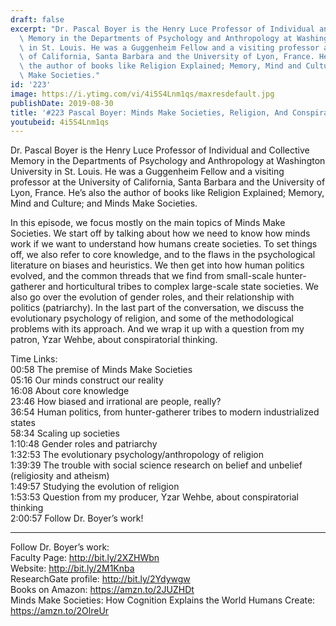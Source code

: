 ```yaml
---
draft: false
excerpt: "Dr. Pascal Boyer is the Henry Luce Professor of Individual and Collective\
  \ Memory in the Departments of Psychology and Anthropology at Washington University\
  \ in St. Louis. He was a Guggenheim Fellow and a visiting professor at the University\
  \ of California, Santa Barbara and the University of Lyon, France. He\u2019s also\
  \ the author of books like Religion Explained; Memory, Mind and Culture; and Minds\
  \ Make Societies."
id: '223'
image: https://i.ytimg.com/vi/4i5S4Lnm1qs/maxresdefault.jpg
publishDate: 2019-08-30
title: '#223 Pascal Boyer: Minds Make Societies, Religion, And Conspiracy Theories'
youtubeid: 4i5S4Lnm1qs
---
```

Dr. Pascal Boyer is the Henry Luce Professor of Individual and Collective Memory in the Departments of Psychology and Anthropology at Washington University in St. Louis. He was a Guggenheim Fellow and a visiting professor at the University of California, Santa Barbara and the University of Lyon, France. He’s also the author of books like Religion Explained; Memory, Mind and Culture; and Minds Make Societies.

In this episode, we focus mostly on the main topics of Minds Make Societies. We start off by talking about how we need to know how minds work if we want to understand how humans create societies. To set things off, we also refer to core knowledge, and to the flaws in the psychological literature on biases and heuristics. We then get into how human politics evolved, and the common threads that we find from small-scale hunter-gatherer and horticultural tribes to complex large-scale state societies. We also go over the evolution of gender roles, and their relationship with politics (patriarchy). In the last part of the conversation, we discuss the evolutionary psychology of religion, and some of the methodological problems with its approach. And we wrap it up with a question from my patron, Yzar Wehbe, about conspiratorial thinking.

Time Links:  
00:58  The premise of Minds Make Societies  
05:16  Our minds construct our reality  
16:08  About core knowledge                               
23:46  How biased and irrational are people, really?  
36:54  Human politics, from hunter-gatherer tribes to modern industrialized states  
58:34  Scaling up societies  
1:10:48  Gender roles and patriarchy  
1:32:53  The evolutionary psychology/anthropology of religion  
1:39:39  The trouble with social science research on belief and unbelief (religiosity and atheism)  
1:49:57  Studying the evolution of religion  
1:53:53  Question from my producer, Yzar Wehbe, about conspiratorial thinking  
2:00:57  Follow Dr. Boyer’s work!

---

Follow Dr. Boyer’s work:  
Faculty Page: http://bit.ly/2XZHWbn  
Website: http://bit.ly/2M1Knba  
ResearchGate profile: http://bit.ly/2Ydywgw  
Books on Amazon: https://amzn.to/2JUZHDt  
Minds Make Societies: How Cognition Explains the World Humans Create: https://amzn.to/2OlreUr
